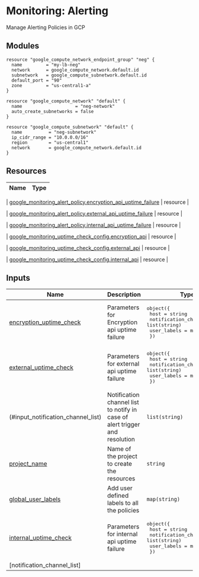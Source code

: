 # Monitoring: Alerting

 Manage Alerting Policies in GCP


## Modules

```hcl
resource "google_compute_network_endpoint_group" "neg" {
  name         = "my-lb-neg"
  network      = google_compute_network.default.id
  subnetwork   = google_compute_subnetwork.default.id
  default_port = "90"
  zone         = "us-central1-a"
}

resource "google_compute_network" "default" {
  name                    = "neg-network"
  auto_create_subnetworks = false
}

resource "google_compute_subnetwork" "default" {
  name          = "neg-subnetwork"
  ip_cidr_range = "10.0.0.0/16"
  region        = "us-central1"
  network       = google_compute_network.default.id
}
```

## Resources

| Name | Type |
|------|------|

| [google_monitoring_alert_policy.encryption_api_uptime_failure](https://registry.terraform.io/providers/hashicorp/google/3.68.0/docs/resources/monitoring_alert_policy) | resource |

| [google_monitoring_alert_policy.external_api_uptime_failure](https://registry.terraform.io/providers/hashicorp/google/3.68.0/docs/resources/monitoring_alert_policy) | resource |

| [google_monitoring_alert_policy.internal_api_uptime_failure](https://registry.terraform.io/providers/hashicorp/google/3.68.0/docs/resources/monitoring_alert_policy) | resource |


| [google_monitoring_uptime_check_config.encryption_api](https://registry.terraform.io/providers/hashicorp/google/3.68.0/docs/resources/monitoring_uptime_check_config) | resource |

| [google_monitoring_uptime_check_config.external_api](https://registry.terraform.io/providers/hashicorp/google/3.68.0/docs/resources/monitoring_uptime_check_config) | resource |

| [google_monitoring_uptime_check_config.internal_api](https://registry.terraform.io/providers/hashicorp/google/3.68.0/docs/resources/monitoring_uptime_check_config) | resource |

## Inputs

| Name | Description | Type | Default | Required |
|------|-------------|------|---------|:--------:|
| <a name="input_encryption_uptime_check"></a> [encryption\_uptime\_check](#input\_encryption\_uptime\_check) | Parameters for Encryption api uptime failure | <pre>object({<br>    host                      = string<br>    notification_channel_list = list(string)<br>    user_labels               = map(string)<br>  })</pre> | n/a | yes |
| <a name="input_external_uptime_check"></a> [external\_uptime\_check](#input\_external\_uptime\_check) | Parameters for external api uptime failure | <pre>object({<br>    host                      = string<br>    notification_channel_list = list(string)<br>    user_labels               = map(string)<br>  })</pre> | n/a | yes |
(#input\_notification\_channel\_list) | Notification channel list to notify in case of alert trigger and resolution | `list(string)` | n/a | yes |
| <a name="input_project_name"></a> [project\_name](#input\_project\_name) | Name of the project to create the resources | `string` | n/a | yes |
| <a name="input_global_user_labels"></a> [global\_user\_labels](#input\_global\_user\_labels) | Add user defined labels to all the policies | `map(string)` | n/a | yes |
| <a name="input_internal_uptime_check"></a> [internal\_uptime\_check](#input\_internal\_uptime\_check) | Parameters for internal api uptime failure | <pre>object({<br>    host                      = string<br>    notification_channel_list = list(string)<br>    user_labels               = map(string)<br>  })</pre> | n/a | yes |
| <a name="input_notification_channel_list"></a> [notification\_channel\_list]

